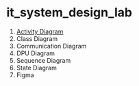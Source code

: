 # it_system_design_lab

1. [Activity Diagram](diagrams//activity_diagram.pdf)
2. Class Diagram
3. Communication Diagram
4. DPU Diagram
5. Sequence Diagram
6. State Diagram
7. Figma 
